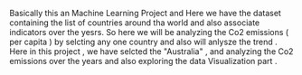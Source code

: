 Basically this an Machine Learning Project and Here we have the dataset containing the list of countries around tha world and also associate indicators over the yesrs.
So here we will be analyzing the Co2 emissions ( per capita ) by selcting any one country and also will anlysze the trend .
Here in this project , we have selcted the "Australia" , 
and analyzing the Co2 emissions over the years and also exploring the data Visualization part .
